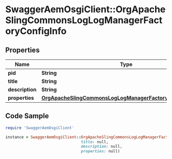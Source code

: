 # SwaggerAemOsgiClient::OrgApacheSlingCommonsLogLogManagerFactoryConfigInfo

## Properties

Name | Type | Description | Notes
------------ | ------------- | ------------- | -------------
**pid** | **String** |  | [optional] 
**title** | **String** |  | [optional] 
**description** | **String** |  | [optional] 
**properties** | [**OrgApacheSlingCommonsLogLogManagerFactoryConfigProperties**](OrgApacheSlingCommonsLogLogManagerFactoryConfigProperties.md) |  | [optional] 

## Code Sample

```ruby
require 'SwaggerAemOsgiClient'

instance = SwaggerAemOsgiClient::OrgApacheSlingCommonsLogLogManagerFactoryConfigInfo.new(pid: null,
                                 title: null,
                                 description: null,
                                 properties: null)
```


